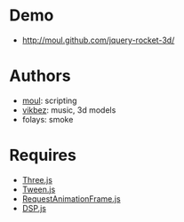 Demo
====

* http://moul.github.com/jquery-rocket-3d/

Authors
=======

* [moul](https://github.com/moul): scripting
* [vikbez](https://github.com/vikbez): music, 3d models
* folays: smoke

Requires
========

* [Three.js](https://github.com/mrdoob/three.js)
* [Tween.js](https://github.com/sole/tween.js)
* [RequestAnimationFrame.js](http://paulirish.com/2011/requestanimationframe-for-smart-animating/)
* [DSP.js](https://github.com/corbanbrook/dsp.js)
